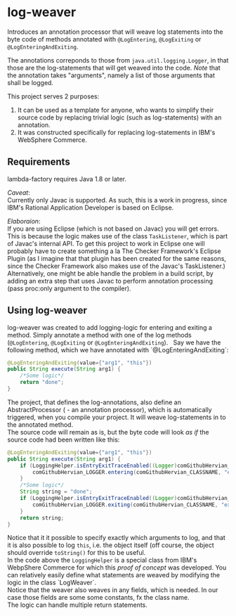 # log-weaver
Introduces an annotation processor that will weave log statements into the byte code of methods 
annotated with `@LogEntering`, `@LogExiting` or `@LogEnteringAndExiting`.  

The annotations correponds to those from `java.util.logging.Logger`, in that those are the log-statements 
that will get weaved into the code. *Note* that the annotation takes "arguments", namely a list of those arguments that shall be logged.  

This project serves 2 purposes:
  1. It can be used as a template for anyone, who wants to simplify their source code by replacing trivial logic (such as log-statements)
  with an annotation.
  2. It was constructed specifically for replacing log-statements in IBM's WebSphere Commerce.  

## Requirements
lambda-factory requires Java 1.8 or later.  

*Caveat*:   
Currently only Javac is supported.  As such, this is a work in progress, since IBM's Rational Application Developer is based on Eclipse.  

*Elaboraion*:  
If you are using Eclipse (which is not based on Javac) you will get errors. This is because the logic makes use of the class `TaskListener`, which is part of Javac's internal API. 
To get this project to work in Eclipse one will probably have to create something a la The Checker Framework's Eclipse Plugin 
(as I imagine that that plugin has been created for the same reasons, since the Checker Framework also makes use of the Javac's TaskListener.) Alternatively, one might be able handle the problem in a build script, by adding an extra step that uses Javac to perform annotation processing (pass proc:only argument to the compiler).

## Using log-weaver
log-weaver was created to add logging-logic for entering and exiting a method.
Simply annotate a method with one of the log methods (`@LogEntering`, `@LogExiting` or `@LogEnteringAndExiting`).  
Say we have the following method, which we have annotated with ´@LogEnteringAndExiting´:  

```java
@LogEnteringAndExiting(value={"arg1", "this"})
public String execute(String arg1) {
    /*Some logic*/
    return "done";
}
```

The project, that defines the log-annotations, also define an AbstractProcessor ( - an annotation processor), 
which is automatically triggered, when you compile your project. It will weave log-statements in to the annotated method.  
The source code will remain as is, but the byte code will look *as if* the source code had been written like this:  

```java
@LogEnteringAndExiting(value={"arg1", "this"})
public String execute(String arg1) {
    if (LoggingHelper.isEntryExitTraceEnabled((Logger)comGithubHervian_LOGGER)) {
        comGithubHervian_LOGGER.entering(comGithubHervian_CLASSNAME, "execute", new Object[]{arg1, this});
    }
    /*Some logic*/
    String string = "done";
    if (LoggingHelper.isEntryExitTraceEnabled((Logger)comGithubHervian_LOGGER)) {
        comGithubHervian_LOGGER.exiting(comGithubHervian_CLASSNAME, "execute", string);
    }
    return string;
}
```  

Notice that it it possible to specify exactly which arguments to log, and that it is also possible to log `this`, i.e. the object itself (off course, the object should override `toString()` for this to be useful.  
In the code above the `LoggingHelper` is a special class from IBM's WebpShere Commerce for which this _proof of concept_ was developed. 
You can relatively easily define what statements are weaved by modifying the logic in the class ´LogWeaver´.  
Notice that the weaver also weaves in any fields, which is needed. In our case those fields are some some constants, fx the class name.  
The logic can handle multiple return statements.  
    
